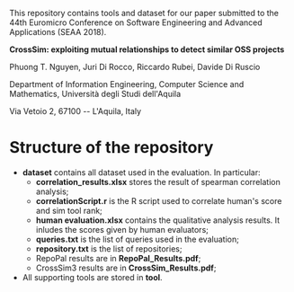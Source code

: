 This repository contains tools and dataset for our paper submitted to the 44th Euromicro Conference on Software Engineering and Advanced Applications (SEAA 2018).

<b>CrossSim: exploiting mutual relationships to detect similar OSS projects</b>

Phuong T. Nguyen, Juri Di Rocco, Riccardo Rubei, Davide Di Ruscio

Department of Information Engineering, Computer Science and Mathematics,
Università degli Studi dell'Aquila

Via Vetoio 2, 67100 -- L'Aquila, Italy

# Structure of the repository
* <b>dataset</b> contains all dataset used in the evaluation. In particular:
  * <b>correlation_results.xlsx</b> stores the result of spearman correlation analysis;
  * <b>correlationScript.r</b> is the R script used to correlate human's score and sim tool rank;
  * <b>human evaluation.xlsx</b> contains the qualitative analysis results. It inludes the scores given by human evaluators;
  * <b>queries.txt</b> is the list of queries used in the evaluation;
  * <b>repository.txt</b> is the list of repositories;
  * RepoPal results are in <b>RepoPal_Results.pdf</b>;
  * CrossSim3 results are in <b>CrossSim_Results.pdf</b>;
* All supporting tools are stored in <b>tool</b>.
